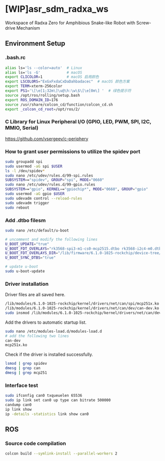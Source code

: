 # [WIP]asr_sdm_radxa_ws
Workspace of Radxa Zero for Amphibious Snake-like Robot with Screw-drive Mechanism

## Environment Setup

### .bash.rc
```sh
alias ls='ls --color=auto'  # Linux
alias ls='ls -G'            # macOS
export CLICOLOR=1           # macOS 启用颜色
export LSCOLORS="ExGxFxdaCxDaDahbadacec"  # macOS 颜色方案
export TERM=xterm-256color
export PS1='\[\e[1;32m\]\u@\h:\w\$\[\e[0m\] '  # 绿色提示符
source /opt/ros/rolling/setup.bash
export ROS_DOMAIN_ID=176
source /usr/share/colcon_cd/function/colcon_cd.sh
export _colcon_cd_root=/opt/ros/2/
```

### C Library for Linux Peripheral I/O (GPIO, LED, PWM, SPI, I2C, MMIO, Serial)
https://github.com/vsergeev/c-periphery

### How to grant user permissions to utilize the spidev port
```sh
sudo groupadd spi
sudo usermod -aG spi $USER
ls -l /dev/spidev*
sudo nano /etc/udev/rules.d/99-spi.rules
SUBSYSTEM=="spidev", GROUP="spi", MODE="0660"
sudo nano /etc/udev/rules.d/99-gpio.rules
SUBSYSTEM=="gpio", KERNEL=="gpiochip*", MODE="0660", GROUP="gpio"
sudo usermod -aG gpio $USER
sudo udevadm control --reload-rules
sudo udevadm trigger
sudo reboot
```

### Add .dtbo filesm
```sh
sudo nano /etc/default/u-boot

# uncomment and modify the following lines
U_BOOT_UPDATE="true"
U_BOOT_FDT_OVERLAYS="rk3568-spi3-m1-cs0-mcp2515.dtbo rk3568-i2c4-m0.dtbo"
U_BOOT_FDT_OVERLAYS_DIR="/lib/firmware/6.1.0-1025-rockchip/device-tree/rockchip/overlay"
U_BOOT_SYNC_DTBS="true"

# update u-boot
sudo u-boot-update
```

### Driver installation
Driver files are all saved here.
```sh
/lib/modules/6.1.0-1025-rockchip/kernel/drivers/net/can/spi/mcp251x.ko
/lib/modules/6.1.0-1025-rockchip/kernel/drivers/net/can/dev/can-dev.ko
sudo insmod /lib/modules/6.1.0-1025-rockchip/kernel/drivers/net/can/dev/can-dev.ko
```

Add the drivers to automatic startup list.
```sh
sudo nano /etc/modules-load.d/modules-load.d
# add the following two lines
can-dev
mcp251x.ko
```

Check if the driver is installed successfully.
```sh
lsmod | grep spidev
dmesg | grep can
dmesg | grep mcp251
```

### Interface test
```sh
sudo ifconfig can0 txqueuelen 65536
sudo ip link set can0 up type can bitrate 500000
candump can0
ip link show
ip -details -statistics link show can0
```

## ROS

### Source code compilation
```sh
colcon build --symlink-install --parallel-workers 2
```
